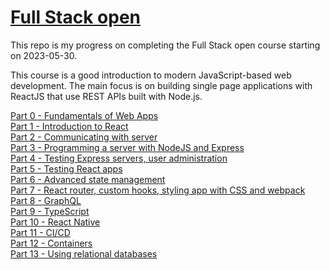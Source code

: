 # [Full Stack open](https://fullstackopen.com/en/)
This repo is my progress on completing the Full Stack open course starting on 2023-05-30.

This course is a good introduction to modern JavaScript-based web development. The main focus is on building single page applications with ReactJS that use REST APIs built with Node.js.

[Part 0 - Fundamentals of Web Apps](https://github.com/jackhcarney/fullstackopen/blob/part0)<br>
[Part 1 - Introduction to React](https://github.com/jackhcarney/fullstackopen/blob/main/part1)<br>
[Part 2 - Communicating with server](https://github.com/jackhcarney/fullstackopen/blob/main/part2)<br>
[Part 3 - Programming a server with NodeJS and Express](https://github.com/jackhcarney/fullstackopen/blob/main/part3)<br>
[Part 4 - Testing Express servers, user administration](https://github.com/jackhcarney/fullstackopen/blob/main/part4)<br>
[Part 5 - Testing React apps](https://github.com/jackhcarney/fullstackopen/blob/main/part5)<br>
[Part 6 - Advanced state management](https://github.com/jackhcarney/fullstackopen/blob/main/part6)<br>
[Part 7 - React router, custom hooks, styling app with CSS and webpack](https://github.com/jackhcarney/fullstackopen/blob/main/part7)<br>
[Part 8 - GraphQL](https://github.com/jackhcarney/fullstackopen/blob/main/part8)<br>
[Part 9 - TypeScript](https://github.com/jackhcarney/fullstackopen/blob/main/part9)<br>
[Part 10 - React Native](https://github.com/jackhcarney/fullstackopen/blob/main/part10)<br>
[Part 11 - CI/CD](https://github.com/jackhcarney/fullstackopen/blob/main/part11)<br>
[Part 12 - Containers](https://github.com/jackhcarney/fullstackopen/blob/main/part12)<br>
[Part 13 - Using relational databases](https://github.com/jackhcarney/fullstackopen/blob/main/part13)
